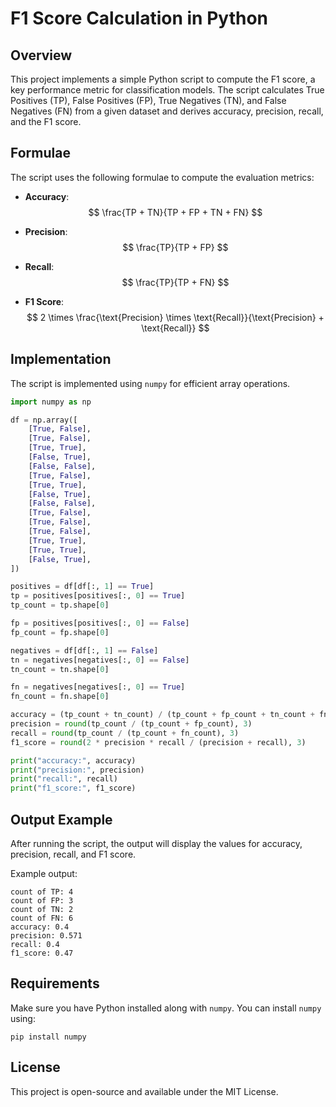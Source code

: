 # F1 Score Calculation in Python

## Overview
This project implements a simple Python script to compute the F1 score, a key performance metric for classification models. The script calculates True Positives (TP), False Positives (FP), True Negatives (TN), and False Negatives (FN) from a given dataset and derives accuracy, precision, recall, and the F1 score.

## Formulae
The script uses the following formulae to compute the evaluation metrics:

- **Accuracy**:  
  $$ \frac{TP + TN}{TP + FP + TN + FN} $$

- **Precision**:  
  $$ \frac{TP}{TP + FP} $$

- **Recall**:  
  $$ \frac{TP}{TP + FN} $$

- **F1 Score**:  
  $$ 2 \times \frac{\text{Precision} \times \text{Recall}}{\text{Precision} + \text{Recall}} $$

## Implementation
The script is implemented using `numpy` for efficient array operations.

```python
import numpy as np

df = np.array([
    [True, False],
    [True, False],
    [True, True],
    [False, True],
    [False, False],
    [True, False],
    [True, True],
    [False, True],
    [False, False],
    [True, False],
    [True, False],
    [True, False],
    [True, True],
    [True, True],
    [False, True],
])

positives = df[df[:, 1] == True]
tp = positives[positives[:, 0] == True]
tp_count = tp.shape[0]

fp = positives[positives[:, 0] == False]
fp_count = fp.shape[0]

negatives = df[df[:, 1] == False]
tn = negatives[negatives[:, 0] == False]
tn_count = tn.shape[0]

fn = negatives[negatives[:, 0] == True]
fn_count = fn.shape[0]

accuracy = (tp_count + tn_count) / (tp_count + fp_count + tn_count + fn_count)
precision = round(tp_count / (tp_count + fp_count), 3)
recall = round(tp_count / (tp_count + fn_count), 3)
f1_score = round(2 * precision * recall / (precision + recall), 3)

print("accuracy:", accuracy)
print("precision:", precision)
print("recall:", recall)
print("f1_score:", f1_score)
```

## Output Example
After running the script, the output will display the values for accuracy, precision, recall, and F1 score.

Example output:
```
count of TP: 4
count of FP: 3
count of TN: 2
count of FN: 6
accuracy: 0.4
precision: 0.571
recall: 0.4
f1_score: 0.47
```

## Requirements
Make sure you have Python installed along with `numpy`. You can install `numpy` using:
```
pip install numpy
```

## License
This project is open-source and available under the MIT License.

